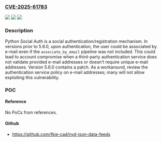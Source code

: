 ### [CVE-2025-61783](https://cve.mitre.org/cgi-bin/cvename.cgi?name=CVE-2025-61783)
![](https://img.shields.io/static/v1?label=Product&message=social-app-django&color=blue)
![](https://img.shields.io/static/v1?label=Version&message=%3C%205.6.0%20&color=brightgreen)
![](https://img.shields.io/static/v1?label=Vulnerability&message=CWE-303%3A%20Incorrect%20Implementation%20of%20Authentication%20Algorithm&color=brightgreen)

### Description

Python Social Auth is a social authentication/registration mechanism. In versions prior to 5.6.0, upon authentication, the user could be associated by e-mail even if the `associate_by_email` pipeline was not included. This could lead to account compromise when a third-party authentication service does not validate provided e-mail addresses or doesn't require unique e-mail addresses. Version 5.6.0 contains a patch. As a workaround, review the authentication service policy on e-mail addresses; many will not allow exploiting this vulnerability.

### POC

#### Reference
No PoCs from references.

#### Github
- https://github.com/fkie-cad/nvd-json-data-feeds

